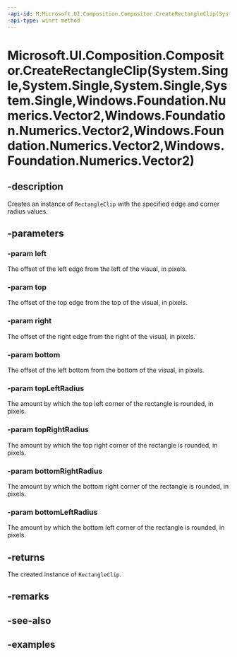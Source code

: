 ```yaml
---
-api-id: M:Microsoft.UI.Composition.Compositor.CreateRectangleClip(System.Single,System.Single,System.Single,System.Single,Windows.Foundation.Numerics.Vector2,Windows.Foundation.Numerics.Vector2,Windows.Foundation.Numerics.Vector2,Windows.Foundation.Numerics.Vector2)
-api-type: winrt method
---
```


# Microsoft.UI.Composition.Compositor.CreateRectangleClip(System.Single,System.Single,System.Single,System.Single,Windows.Foundation.Numerics.Vector2,Windows.Foundation.Numerics.Vector2,Windows.Foundation.Numerics.Vector2,Windows.Foundation.Numerics.Vector2)

<!--
public Microsoft.UI.Composition.RectangleClip CreateRectangleClip (float left, float top, float right, float bottom, System.Numerics.Vector2 topLeftRadius, System.Numerics.Vector2 topRightRadius, System.Numerics.Vector2 bottomRightRadius, System.Numerics.Vector2 bottomLeftRadius);
-->

## -description

Creates an instance of `RectangleClip` with the specified edge and corner radius values.

## -parameters

### -param left

The offset of the left edge from the left of the visual, in pixels.

### -param top

The offset of the top edge from the top of the visual, in pixels.

### -param right

The offset of the right edge from the right of the visual, in pixels.

### -param bottom

The offset of the left bottom from the bottom of the visual, in pixels.

### -param topLeftRadius

The amount by which the top left corner of the rectangle is rounded, in pixels.

### -param topRightRadius

The amount by which the top right corner of the rectangle is rounded, in pixels.

### -param bottomRightRadius

The amount by which the bottom right corner of the rectangle is rounded, in pixels.

### -param bottomLeftRadius

The amount by which the bottom left corner of the rectangle is rounded, in pixels.

## -returns

The created instance of `RectangleClip`.

## -remarks

## -see-also

## -examples


